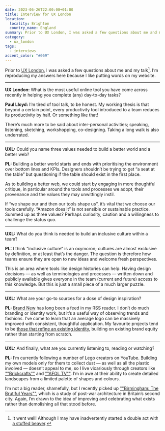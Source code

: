 ```yaml
---
date: 2023-06-26T22:00:00+01:00
title: Interview for UX London
location:
  locality: Brighton
  country_name: England
summary: Prior to UX London, I was asked a few questions about me and my talk.
category:
  - ux_london
tags:
  - interviews
accent_color: "#069"
---
```


Prior to [UX London][1], I was asked a few questions about me and my talk[^1]. I’m reproducing my answers here because I like putting words on my website.

---

**UX London:** What is the most useful online tool you have come across recently in helping you complete (any) day-to-day tasks?

**Paul Lloyd:** I’m tired of tool talk, to be honest. My working thesis is that beyond a certain point, every productivity tool introduced to a team reduces its productivity by half. Or something like that!

There’s much more to be said about inter-personal activities; speaking, listening, sketching, workshopping, co-designing. Taking a long walk is also underrated.

---

**UXL:** Could you name three values needed to build a better world and a better web?

**PL:** Building a better world starts and ends with prioritising the environment over bottom lines and KPIs. Designers shouldn’t be trying to get “a seat at the table” but questioning if the table should exist in the first place.

As to building a better web, we could start by engaging in more thoughtful critique, in particular around the tools and processes we adopt, their provenance and the values they may unwittingly instil.

If “we shape our and then our tools shape us”, it’s vital that we choose our tools carefully. “Amazon does it” is not sensible or sustainable practice. Summed up as three values? Perhaps curiosity, caution and a willingness to challenge the status quo.

---

**UXL:** What do you think is needed to build an inclusive culture within a team?

**PL:** I think “inclusive culture” is an oxymoron; cultures are almost exclusive by definition, or at least that’s the danger. The question is therefore how teams ensure they are open to new ideas and welcome fresh perspectives.

This is an area where tools like design histories can help. Having design decisions — as well as terminologies and processes — written down and publicly available gives everyone in the team (current and future) access to this knowledge. But this is just a small piece of a much larger puzzle.

---

**UXL:** What are your go-to sources for a dose of design inspiration?

**PL:** [Brand New][2] has long been a feed in my RSS reader. I don’t do much branding or identity work, but it’s a useful way of observing trends and fashions. I’ve come to learn that an average logo can be massively improved with consistent, thoughtful application. My favourite projects tend to be [those that refine an existing identity][3], building on existing brand equity rather than starting from scratch.

---

**UXL:** And finally, what are you currently listening to, reading or watching?

**PL:** I’m currently following a number of Lego creators on YouTube. Building my own models only for them to collect dust — as well as all the plastic involved — doesn’t appeal to me, so I live vicariously through creators like [""Brickcrafts""][4] and [""AFOL TV""][5]. I’m in awe at their ability to create detailed landscapes from a limited palette of shapes and colours.

I’m not a big reader, shamefully, but I recently picked up [""Birmingham: The Brutiful Years""][6], which is a study of post-war architecture in Britain’s second city. Again, I’m drawn to the idea of improving and celebrating what exists rather than demolishing all that stood before.

[^1]: It went well! Although I may have inadvertently started a double act with [a stuffed beaver][7].

[1]: /2023/130/a1/ux_london/
[2]: https://www.underconsideration.com/brandnew/
[3]: /2018/202/a1/brands_renewed/
[4]: https://www.youtube.com/@Brick_Crafts
[5]: https://www.youtube.com/@AFOLTV
[6]: https://the-modernist.org/products/birmingham-the-brutiful-years
[7]: /2023/173/p1/
